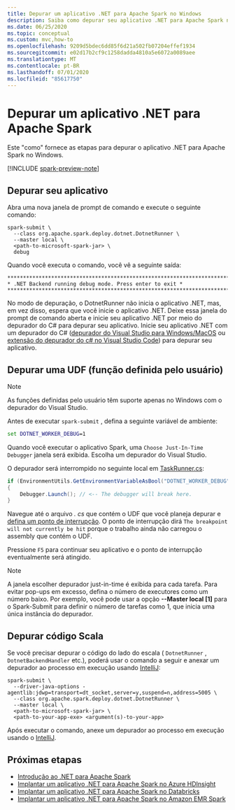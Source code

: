 ```yaml
---
title: Depurar um aplicativo .NET para Apache Spark no Windows
description: Saiba como depurar seu aplicativo .NET para Apache Spark no Windows.
ms.date: 06/25/2020
ms.topic: conceptual
ms.custom: mvc,how-to
ms.openlocfilehash: 9209d5bdec6dd85f6d21a502fb07204effef1934
ms.sourcegitcommit: e02d17b2cf9c1258dadda4810a5e6072a0089aee
ms.translationtype: MT
ms.contentlocale: pt-BR
ms.lasthandoff: 07/01/2020
ms.locfileid: "85617750"
---
```

# <a name="debug-a-net-for-apache-spark-application"></a>Depurar um aplicativo .NET para Apache Spark

Este "como" fornece as etapas para depurar o aplicativo .NET para Apache Spark no Windows.

[!INCLUDE [spark-preview-note](../../../includes/spark-preview-note.md)]

## <a name="debug-your-application"></a>Depurar seu aplicativo

Abra uma nova janela de prompt de comando e execute o seguinte comando:

```shell
spark-submit \
  --class org.apache.spark.deploy.dotnet.DotnetRunner \
  --master local \
  <path-to-microsoft-spark-jar> \
  debug
```

Quando você executa o comando, você vê a seguinte saída:

```console
***********************************************************************
* .NET Backend running debug mode. Press enter to exit *
***********************************************************************
```

No modo de depuração, o DotnetRunner não inicia o aplicativo .NET, mas, em vez disso, espera que você inicie o aplicativo .NET. Deixe essa janela do prompt de comando aberta e inicie seu aplicativo .NET por meio do depurador do C# para depurar seu aplicativo. Inicie seu aplicativo .NET com um depurador do C# ([depurador do Visual Studio para Windows/MacOS](https://visualstudio.microsoft.com/vs/) ou [extensão do depurador do c# no Visual Studio Code](https://code.visualstudio.com/Docs/editor/debugging)) para depurar seu aplicativo.

## <a name="debug-a-user-defined-function-udf"></a>Depurar uma UDF (função definida pelo usuário)

> [!NOTE]
> As funções definidas pelo usuário têm suporte apenas no Windows com o depurador do Visual Studio.

Antes de executar `spark-submit` , defina a seguinte variável de ambiente:

```bat
set DOTNET_WORKER_DEBUG=1
```

Quando você executar o aplicativo Spark, uma `Choose Just-In-Time Debugger` janela será exibida. Escolha um depurador do Visual Studio.

O depurador será interrompido no seguinte local em [TaskRunner.cs](https://github.com/dotnet/spark/blob/5e9c08b430b4bc56b5f42252c4b73437377afaed/src/csharp/Microsoft.Spark.Worker/TaskRunner.cs#L52):

```csharp
if (EnvironmentUtils.GetEnvironmentVariableAsBool("DOTNET_WORKER_DEBUG"))
{
    Debugger.Launch(); // <-- The debugger will break here.
}
```

Navegue até o arquivo *. cs* que contém o UDF que você planeja depurar e [defina um ponto de interrupção](https://docs.microsoft.com/visualstudio/debugger/using-breakpoints?view=vs-2019). O ponto de interrupção dirá `The breakpoint will not currently be hit` porque o trabalho ainda não carregou o assembly que contém o UDF.

Pressione `F5` para continuar seu aplicativo e o ponto de interrupção eventualmente será atingido.

> [!NOTE]
> A janela escolher depurador just-in-time é exibida para cada tarefa. Para evitar pop-ups em excesso, defina o número de executores como um número baixo. Por exemplo, você pode usar a opção **--Master local [1]** para o Spark-Submit para definir o número de tarefas como 1, que inicia uma única instância do depurador.

## <a name="debug-scala-code"></a>Depurar código Scala

Se você precisar depurar o código do lado do escala ( `DotnetRunner` , `DotnetBackendHandler` etc.), poderá usar o comando a seguir e anexar um depurador ao processo em execução usando [IntelliJ](https://www.jetbrains.com/help/idea/attaching-to-local-process.html):

```shell
spark-submit \
  --driver-java-options -agentlib:jdwp=transport=dt_socket,server=y,suspend=n,address=5005 \
  --class org.apache.spark.deploy.dotnet.DotnetRunner \
  --master local \
  <path-to-microsoft-spark-jar> \
  <path-to-your-app-exe> <argument(s)-to-your-app>
```

Após executar o comando, anexe um depurador ao processo em execução usando o [IntelliJ](https://www.jetbrains.com/help/idea/attaching-to-local-process.html).

## <a name="next-steps"></a>Próximas etapas

* [Introdução ao .NET para Apache Spark](../tutorials/get-started.md)
* [Implantar um aplicativo .NET para Apache Spark no Azure HDInsight](../tutorials/hdinsight-deployment.md)
* [Implantar um aplicativo .NET para Apache Spark no Databricks](../tutorials/databricks-deployment.md)
* [Implantar um aplicativo .NET para Apache Spark no Amazon EMR Spark](../tutorials/amazon-emr-spark-deployment.md)
